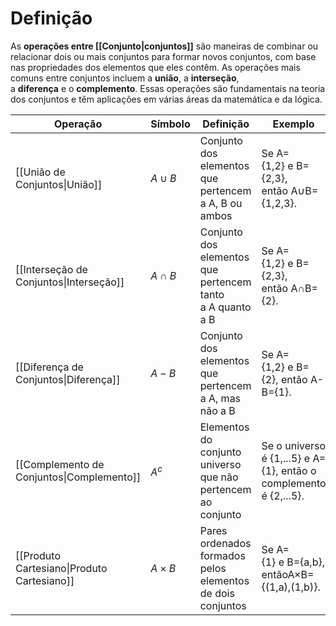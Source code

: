 # Definição
As **operações entre [[Conjunto|conjuntos]]** são maneiras de combinar ou relacionar dois ou mais conjuntos para formar novos conjuntos, com base nas propriedades dos elementos que eles contêm. As operações mais comuns entre conjuntos incluem a **união**, a **interseção**, a **diferença** e o **complemento**. Essas operações são fundamentais na teoria dos conjuntos e têm aplicações em várias áreas da matemática e da lógica.

| Operação                                   | Símbolo      | Definição                                                    | Exemplo                                                           |
| ------------------------------------------ | ------------ | ------------------------------------------------------------ | ----------------------------------------------------------------- |
| [[União de Conjuntos\|União]]              | $A∪B$        | Conjunto dos elementos que pertencem a A, B ou ambos         | Se A={1,2} e B={2,3}, então A∪B={1,2,3}.                          |
| [[Interseção de Conjuntos\|Interseção]]    | $A∩B$        | Conjunto dos elementos que pertencem tanto a A quanto a B    | Se A={1,2} e B={2,3}, então A∩B={2}.                              |
| [[Diferença de Conjuntos\|Diferença]]      | $A-B$        | Conjunto dos elementos que pertencem a A, mas não a B        | Se A={1,2} e B={2}, então A-B={1}.                                |
| [[Complemento de Conjuntos\|Complemento]]  | $A^c$        | Elementos do conjunto universo que não pertencem ao conjunto | Se o universo é {1,...5} e A={1}, então o complemento é {2,...5}. |
| [[Produto Cartesiano\|Produto Cartesiano]] | $A \times B$ | Pares ordenados formados pelos elementos de dois conjuntos   | Se A={1} e B={a,b}, entãoA×B={(1,a),(1,b)}.                       |
